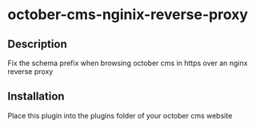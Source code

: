 # october-cms-nginix-reverse-proxy

## Description
Fix the schema prefix when browsing october cms in https over an nginx reverse proxy

## Installation
Place this plugin into the plugins folder of your october cms website
